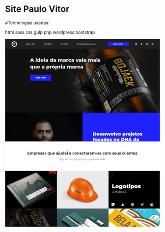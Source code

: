 # Site Paulo Vitor

#Tecnologias usadas:

html
sass
css
gulp
php
wordpress
bootstrap

![](/assets/img/img01.png)
![](/assets/img/img02.png)